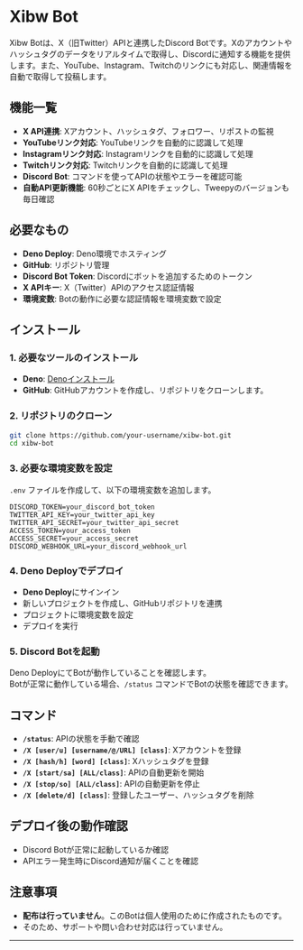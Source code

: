 # Xibw Bot

Xibw Botは、X（旧Twitter）APIと連携したDiscord Botです。Xのアカウントやハッシュタグのデータをリアルタイムで取得し、Discordに通知する機能を提供します。また、YouTube、Instagram、Twitchのリンクにも対応し、関連情報を自動で取得して投稿します。

## 機能一覧
- **X API連携**: Xアカウント、ハッシュタグ、フォロワー、リポストの監視
- **YouTubeリンク対応**: YouTubeリンクを自動的に認識して処理
- **Instagramリンク対応**: Instagramリンクを自動的に認識して処理
- **Twitchリンク対応**: Twitchリンクを自動的に認識して処理
- **Discord Bot**: コマンドを使ってAPIの状態やエラーを確認可能
- **自動API更新機能**: 60秒ごとにX APIをチェックし、Tweepyのバージョンも毎日確認

## 必要なもの
- **Deno Deploy**: Deno環境でホスティング
- **GitHub**: リポジトリ管理
- **Discord Bot Token**: Discordにボットを追加するためのトークン
- **X APIキー**: X（Twitter）APIのアクセス認証情報
- **環境変数**: Botの動作に必要な認証情報を環境変数で設定

## インストール

### 1. 必要なツールのインストール
- **Deno**: [Denoインストール](https://deno.land/)
- **GitHub**: GitHubアカウントを作成し、リポジトリをクローンします。

### 2. リポジトリのクローン
```bash
git clone https://github.com/your-username/xibw-bot.git
cd xibw-bot
```

### 3. 必要な環境変数を設定
`.env` ファイルを作成して、以下の環境変数を追加します。

```env
DISCORD_TOKEN=your_discord_bot_token
TWITTER_API_KEY=your_twitter_api_key
TWITTER_API_SECRET=your_twitter_api_secret
ACCESS_TOKEN=your_access_token
ACCESS_SECRET=your_access_secret
DISCORD_WEBHOOK_URL=your_discord_webhook_url
```

### 4. Deno Deployでデプロイ
- **Deno Deploy**にサインイン
- 新しいプロジェクトを作成し、GitHubリポジトリを連携
- プロジェクトに環境変数を設定
- デプロイを実行

### 5. Discord Botを起動
Deno DeployにてBotが動作していることを確認します。  
Botが正常に動作している場合、`/status` コマンドでBotの状態を確認できます。

## コマンド

- **`/status`**: APIの状態を手動で確認  
- **`/X [user/u] [username/@/URL] [class]`**: Xアカウントを登録  
- **`/X [hash/h] [word] [class]`**: Xハッシュタグを登録  
- **`/X [start/sa] [ALL/class]`**: APIの自動更新を開始  
- **`/X [stop/so] [ALL/class]`**: APIの自動更新を停止  
- **`/X [delete/d] [class]`**: 登録したユーザー、ハッシュタグを削除

## デプロイ後の動作確認
- Discord Botが正常に起動しているか確認  
- APIエラー発生時にDiscord通知が届くことを確認

## 注意事項
- **配布は行っていません**。このBotは個人使用のために作成されたものです。
- そのため、サポートや問い合わせ対応は行っていません。

---

